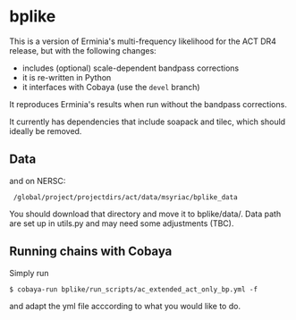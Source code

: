 # bplike

This is a version of Erminia's multi-frequency likelihood
for the ACT DR4 release, but with the following changes:
- includes (optional) scale-dependent bandpass corrections
- it is re-written in Python
- it interfaces with Cobaya (use the `devel` branch)

It reproduces Erminia's results when run without the
bandpass corrections.

It currently has dependencies that include soapack and tilec,
which should ideally be removed.

## Data

and on NERSC:

```
 /global/project/projectdirs/act/data/msyriac/bplike_data
 ```

You should download that directory and move it to bplike/data/.
Data path are set up in utils.py and may need some adjustments (TBC).



## Running chains with Cobaya

Simply run
```
$ cobaya-run bplike/run_scripts/ac_extended_act_only_bp.yml -f
```
and adapt the yml file acccording to what you would like to do.
